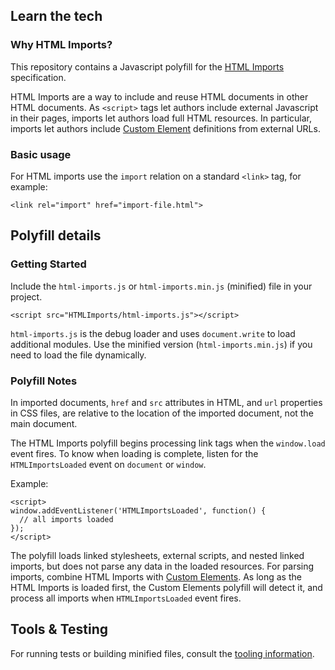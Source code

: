 ## Learn the tech

### Why HTML Imports?

This repository contains a Javascript polyfill for the [HTML Imports](https://dvcs.w3.org/hg/webcomponents/raw-file/tip/spec/imports/index.html) specification.

HTML Imports are a way to include and reuse HTML documents in other HTML documents. As `<script>` tags let authors include external Javascript in their pages, imports let authors load full HTML resources.  In particular, imports let authors include [Custom Element](https://github.com/Polymer/CustomElements) definitions from external URLs.

### Basic usage

For HTML imports use the `import` relation on a standard `<link>` tag, for example:

    <link rel="import" href="import-file.html">

## Polyfill details

### Getting Started

Include the `html-imports.js` or `html-imports.min.js` (minified) file in your project.

  	<script src="HTMLImports/html-imports.js"></script>

`html-imports.js` is the debug loader and uses `document.write` to load additional modules. 
Use the minified version (`html-imports.min.js`) if you need to load the file dynamically.

### Polyfill Notes

In imported documents, `href` and `src` attributes in HTML, and `url` properties in CSS files, are relative to the location of the imported document, not the main document.

The HTML Imports polyfill begins processing link tags when the `window.load` event fires. To know when loading is complete, listen for the `HTMLImportsLoaded` event on `document` or `window`.

Example:

    <script>
    window.addEventListener('HTMLImportsLoaded', function() {
      // all imports loaded
    });
    </script>

The polyfill loads linked stylesheets, external scripts, and nested linked imports, but does not parse any data in the loaded resources. For parsing imports, combine HTML Imports with  [Custom Elements](https://github.com/Polymer/CustomElements). As long as the HTML Imports is loaded first, the Custom Elements polyfill will detect it, and process all imports when `HTMLImportsLoaded` event fires.

## Tools & Testing

For running tests or building minified files, consult the [tooling information](http://polymer-project.org/tooling-strategy.html).
